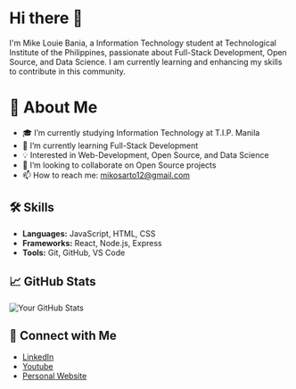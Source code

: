 # Hi there 👋

I'm Mike Louie Bania, a Information Technology student at Technological Institute of the Philippines, passionate about Full-Stack Development, Open Source, and Data Science. I am currently learning and enhancing my skills to contribute in this community.

# 🚀 About Me
- 🎓 I’m currently studying Information Technology at T.I.P. Manila
- 🌱 I’m currently learning Full-Stack Development
- 💡 Interested in Web-Development, Open Source, and Data Science
- 👯 I’m looking to collaborate on Open Source projects
- 📫 How to reach me: [mikosarto12@gmail.com](mailto:mikosarto12@gmail.com)

## 🛠️ Skills
- **Languages:** JavaScript, HTML, CSS
- **Frameworks:** React, Node.js, Express
- **Tools:** Git, GitHub, VS Code

## 📈 GitHub Stats
![Your GitHub Stats](https://github-readme-stats.vercel.app/api?username=MikeLouieBania&show_icons=true&theme=radical)

## 🔗 Connect with Me
- [LinkedIn](https://www.linkedin.com/in/mike-louie-bania-bb3b0b2b1)
- [Youtube](https://www.youtube.com/@tamamopasta3577)
- [Personal Website](https://www.yourwebsite.com)
